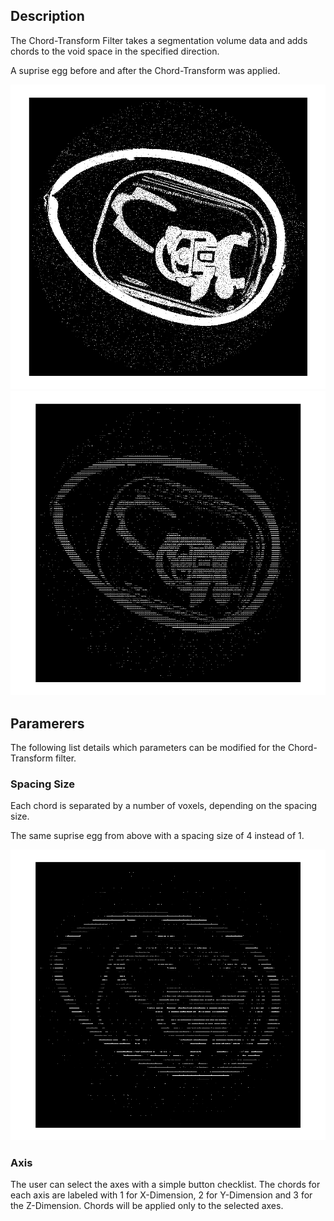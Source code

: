 ## Description

The Chord-Transform Filter takes a segmentation volume data and adds chords to the void space in the specified direction.

A suprise egg before and after the Chord-Transform was applied.


![](images/chordTransform/chord1.png) ![](images/chordTransform/chord2.png)

## Paramerers

The following list details which parameters can be modified for the Chord-Transform filter.


### Spacing Size

Each chord is separated by a number of voxels, depending on the spacing size.

The same suprise egg from above with a spacing size of 4 instead of 1.

![](images/chordTransform/chord3.png)


### Axis

The user can select the axes with a simple button checklist. The chords for each axis are labeled with 1 for X-Dimension, 2 for Y-Dimension and 3 for the Z-Dimension. Chords will be applied only to the selected axes.



